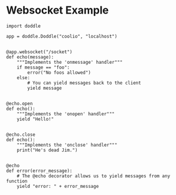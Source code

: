 
Websocket Example
=======

    import doddle

    app = doddle.Doddle("coolio", "localhost")


    @app.websocket("/socket")
    def echo(message):
        """Implements the 'onmessage' handler"""
        if message == "foo":
            error("No foos allowed")
        else:
            # You can yield messages back to the client
            yield message


    @echo.open
    def echo():
        """Implements the 'onopen' handler"""
        yield "Hello!"


    @echo.close
    def echo():
        """Implements the 'onclose' handler"""
        print("He's dead Jim.")


    @echo
    def error(error_message):
        # The @echo decorator allows us to yield messages from any function
        yield "error: " + error_message
